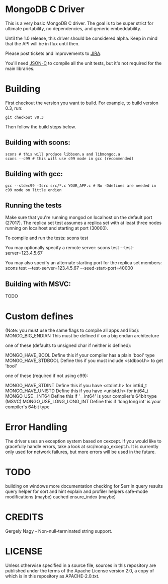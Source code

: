 # MongoDB C Driver

This is a very basic MongoDB C driver. The goal is to be super strict for ultimate portability,
no dependencies, and generic embeddability.

Until the 1.0 release, this driver should be considered alpha. Keep in mind that the API will be in flux until then.

Please post tickets and improvements to [JIRA](http://jira.mongodb.org/browse/CDRIVER).

You'll need [JSON-C](http://oss.metaparadigm.com/json-c/) to compile all the unit tests, but it's not required for the main libraries.

# Building

First checkout the version you want to build. For example, to build version 0.3, run:

    git checkout v0.3

Then follow the build steps below.

## Building with scons:
    scons # this will produce libbson.a and libmongoc.a
    scons --c99 # this will use c99 mode in gcc (recommended)

## Building with gcc:
    gcc --std=c99 -Isrc src/*.c YOUR_APP.c # No -Ddefines are needed in c99 mode on little endien

## Running the tests
Make sure that you're running mongod on localhost on the default port (27017). The replica set
test assumes a replica set with at least three nodes running on localhost and starting at port
(30000).

To compile and run the tests:
    scons test

You may optionally specify a remote server:
    scons test --test-server=123.4.5.67

You may also specify an alternate starting port for the replica set members:
    scons test --test-server=123.4.5.67 --seed-start-port=40000

## Building with MSVC:
TODO

# Custom defines
(Note: you must use the same flags to compile all apps and libs):
MONGO_BIG_ENDIAN             This must be defined if on a big endian architecture

one of these (defaults to unsigned char if neither is defined):

MONGO_HAVE_BOOL              Define this if your compiler has a plain 'bool' type
MONGO_HAVE_STDBOOL           Define this if you must include <stdbool.h> to get 'bool'

one of these (required if not using c99):

MONGO_HAVE_STDINT            Define this if you have <stdint.h> for int64_t
MONGO_HAVE_UNISTD            Define this if you have <unistd.h> for int64_t
MONGO_USE__INT64             Define this if '__int64' is your compiler's 64bit type (MSVC)
MONGO_USE_LONG_LONG_INT      Define this if 'long long int' is your compiler's 64bit type

# Error Handling
The driver uses an exception system based on cexcept. If you would like to gracefully
handle errors, take a look at src/mongo_except.h. It is currently only used for
network failures, but more errors will be used in the future.

# TODO
building on windows
more documentation
checking for $err in query results
query helper for sort and hint
explain and profiler helpers
safe-mode modifications (maybe)
cached ensure_index (maybe)

# CREDITS

Gergely Nagy - Non-null-terminated string support.

# LICENSE

Unless otherwise specified in a source file, sources in this
repository are published under the terms of the Apache License version
2.0, a copy of which is in this repository as APACHE-2.0.txt.
